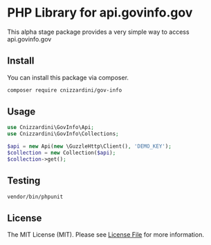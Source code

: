 # PHP Library for api.govinfo.gov

This alpha stage package provides a very simple way to access api.govinfo.gov

## Install

You can install this package via composer.

```bash
composer require cnizzardini/gov-info
```

## Usage

```php
use Cnizzardini\GovInfo\Api;
use Cnizzardini\GovInfo\Collections;

$api = new Api(new \GuzzleHttp\Client(), 'DEMO_KEY');
$collection = new Collection($api);
$collection->get();
```

## Testing

```bash
vendor/bin/phpunit
```

## License

The MIT License (MIT). Please see [License File](LICENSE.md) for more information.